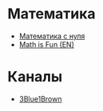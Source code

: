 # Математика

- [Математика с нуля](http://spacemath.xyz/)
- [Math is Fun (EN)](https://www.mathsisfun.com/index.htm)

# Каналы

- [3Blue1Brown](https://www.youtube.com/c/3blue1brown)
